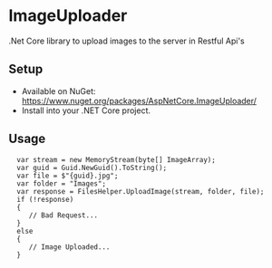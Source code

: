 # ImageUploader
.Net Core library to upload images to the server in Restful Api's


## Setup
* Available on NuGet: https://www.nuget.org/packages/AspNetCore.ImageUploader/
* Install into your .NET Core project.

## Usage

```
  var stream = new MemoryStream(byte[] ImageArray);
  var guid = Guid.NewGuid().ToString();
  var file = $"{guid}.jpg";
  var folder = "Images";
  var response = FilesHelper.UploadImage(stream, folder, file);
  if (!response)
  {
     // Bad Request...
  }
  else
  {
     // Image Uploaded...
  }       	
```
